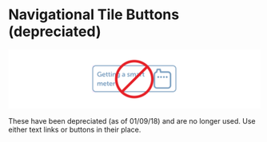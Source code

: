 # Navigational Tile Buttons \(depreciated\)

![](../.gitbook/assets/navigation-tile.png)

These have been depreciated \(as of 01/09/18\) and are no longer used. Use either text links or buttons in their place.

